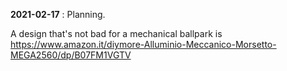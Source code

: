 **2021-02-17** : Planning.

A design that's not bad for a mechanical ballpark is https://www.amazon.it/diymore-Alluminio-Meccanico-Morsetto-MEGA2560/dp/B07FM1VGTV